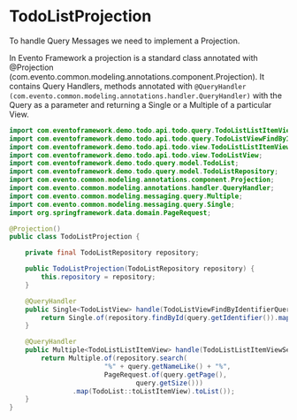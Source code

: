 # TodoListProjection

To handle Query Messages we need to implement a Projection.&#x20;

In Evento Framework a projection is a standard class annotated with @Projection (com.evento.common.modeling.annotations.component.Projection). It contains Query Handlers, methods annotated with `@QueryHandler (com.evento.common.modeling.annotations.handler.QueryHandler)` with the Query as a parameter and returning a Single or a Multiple of a particular View.

```java
import com.eventoframework.demo.todo.api.todo.query.TodoListListItemViewSearchQuery;
import com.eventoframework.demo.todo.api.todo.query.TodoListViewFindByIdentifierQuery;
import com.eventoframework.demo.todo.api.todo.view.TodoListListItemView;
import com.eventoframework.demo.todo.api.todo.view.TodoListView;
import com.eventoframework.demo.todo.query.model.TodoList;
import com.eventoframework.demo.todo.query.model.TodoListRepository;
import com.evento.common.modeling.annotations.component.Projection;
import com.evento.common.modeling.annotations.handler.QueryHandler;
import com.evento.common.modeling.messaging.query.Multiple;
import com.evento.common.modeling.messaging.query.Single;
import org.springframework.data.domain.PageRequest;

@Projection()
public class TodoListProjection {

    private final TodoListRepository repository;

    public TodoListProjection(TodoListRepository repository) {
        this.repository = repository;
    }

    @QueryHandler
    public Single<TodoListView> handle(TodoListViewFindByIdentifierQuery query) {
        return Single.of(repository.findById(query.getIdentifier()).map(TodoList::toView).orElseThrow());
    }

    @QueryHandler
    public Multiple<TodoListListItemView> handle(TodoListListItemViewSearchQuery query) {
        return Multiple.of(repository.search(
                        "%" + query.getNameLike() + "%",
                        PageRequest.of(query.getPage(),
                                query.getSize()))
                .map(TodoList::toListItemView).toList());
    }
}
```
